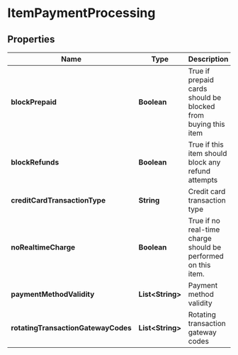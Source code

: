 

# ItemPaymentProcessing


## Properties

| Name | Type | Description | Notes |
|------------ | ------------- | ------------- | -------------|
|**blockPrepaid** | **Boolean** | True if prepaid cards should be blocked from buying this item |  [optional] |
|**blockRefunds** | **Boolean** | True if this item should block any refund attempts |  [optional] |
|**creditCardTransactionType** | **String** | Credit card transaction type |  [optional] |
|**noRealtimeCharge** | **Boolean** | True if no real-time charge should be performed on this item. |  [optional] |
|**paymentMethodValidity** | **List&lt;String&gt;** | Payment method validity |  [optional] |
|**rotatingTransactionGatewayCodes** | **List&lt;String&gt;** | Rotating transaction gateway codes |  [optional] |



